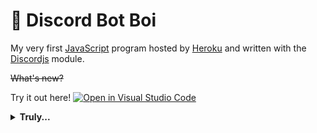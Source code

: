 # :robot: Discord Bot Boi

My very first [JavaScript](https://www.javascript.com/) program hosted by [Heroku](https://www.heroku.com/) and written with the [Discordjs](https://discord.js.org/#/) module.

~~What's new?~~

Try it out here! 
[![Open in Visual Studio Code](https://open.vscode.dev/badges/open-in-vscode.svg)](https://open.vscode.dev/alt-ab/discord-botboi-bot)

<details closed>
<summary> <b>Truly...</b> </summary>
It was written for a gag gift for my friend and now I've let it get out of hand... 

However here are some actually cool features if you want to base our bot on mine as well!

- Constantly up to date Commands list through fs reader
- Dynamic commands system
- [Dotenv](https://www.npmjs.com/package/dotenv)-less!
- Moderation and message management
- Usage of Discord objects through the [Discord API](https://discord.com/developers/docs/intro)
- As well as beginner-friendly practice of splicing and other functions
